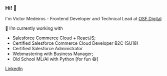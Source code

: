 ### Hi! 👋
I'm Victor Medeiros - Frontend Developer and Technical Lead at [OSF Digital](https://osf.digital/)

🔭 I’m currently working with
- Salesforce Commerce Cloud + ReactJS;
- Certified Salesforce Commerce Cloud Developer B2C (SU18)
- Certified Salesforce Administrator
- Webmastering with Business Manager;
- Old School ML/AI with Python [for fun 😄]

[LinkedIn](https://www.linkedin.com/in/amedeirosvictor/)
